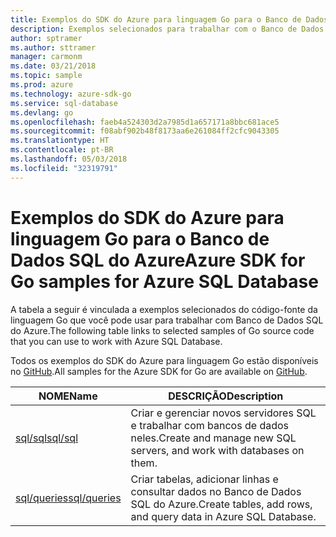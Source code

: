 ```yaml
---
title: Exemplos do SDK do Azure para linguagem Go para o Banco de Dados SQL do Azure
description: Exemplos selecionados para trabalhar com o Banco de Dados SQL do Azure do SDK do Azure para linguagem Go.
author: sptramer
ms.author: sttramer
manager: carmonm
ms.date: 03/21/2018
ms.topic: sample
ms.prod: azure
ms.technology: azure-sdk-go
ms.service: sql-database
ms.devlang: go
ms.openlocfilehash: faeb4a524303d2a7985d1a657171a8bbc681ace5
ms.sourcegitcommit: f08abf902b48f8173aa6e261084ff2cfc9043305
ms.translationtype: HT
ms.contentlocale: pt-BR
ms.lasthandoff: 05/03/2018
ms.locfileid: "32319791"
---
```

# <a name="azure-sdk-for-go-samples-for-azure-sql-database"></a><span data-ttu-id="2b03a-103">Exemplos do SDK do Azure para linguagem Go para o Banco de Dados SQL do Azure</span><span class="sxs-lookup"><span data-stu-id="2b03a-103">Azure SDK for Go samples for Azure SQL Database</span></span>

<span data-ttu-id="2b03a-104">A tabela a seguir é vinculada a exemplos selecionados do código-fonte da linguagem Go que você pode usar para trabalhar com Banco de Dados SQL do Azure.</span><span class="sxs-lookup"><span data-stu-id="2b03a-104">The following table links to selected samples of Go source code that you can use to work with Azure SQL Database.</span></span>

<span data-ttu-id="2b03a-105">Todos os exemplos do SDK do Azure para linguagem Go estão disponíveis no [GitHub](https://github.com/Azure-Samples/azure-sdk-for-go-samples).</span><span class="sxs-lookup"><span data-stu-id="2b03a-105">All samples for the Azure SDK for Go are available on [GitHub](https://github.com/Azure-Samples/azure-sdk-for-go-samples).</span></span>

| <span data-ttu-id="2b03a-106">NOME</span><span class="sxs-lookup"><span data-stu-id="2b03a-106">Name</span></span> | <span data-ttu-id="2b03a-107">DESCRIÇÃO</span><span class="sxs-lookup"><span data-stu-id="2b03a-107">Description</span></span> |
|------|-------------|
| [<span data-ttu-id="2b03a-108">sql/sql</span><span class="sxs-lookup"><span data-stu-id="2b03a-108">sql/sql</span></span>](https://github.com/Azure-Samples/azure-sdk-for-go-samples/blob/master/sql/sql.go) | <span data-ttu-id="2b03a-109">Criar e gerenciar novos servidores SQL e trabalhar com bancos de dados neles.</span><span class="sxs-lookup"><span data-stu-id="2b03a-109">Create and manage new SQL servers, and work with databases on them.</span></span> |
| [<span data-ttu-id="2b03a-110">sql/queries</span><span class="sxs-lookup"><span data-stu-id="2b03a-110">sql/queries</span></span>](https://github.com/Azure-Samples/azure-sdk-for-go-samples/blob/master/sql/queries.go) | <span data-ttu-id="2b03a-111">Criar tabelas, adicionar linhas e consultar dados no Banco de Dados SQL do Azure.</span><span class="sxs-lookup"><span data-stu-id="2b03a-111">Create tables, add rows, and query data in Azure SQL Database.</span></span> |
